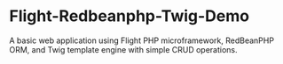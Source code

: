 # Flight-Redbeanphp-Twig-Demo
A basic web application using Flight PHP microframework, RedBeanPHP ORM, and Twig template engine with simple CRUD operations.
